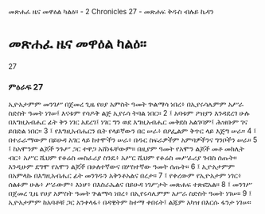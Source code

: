 ﻿
 መጽሐፈ ዜና መዋዕል ካልዕ። - 2 Chronicles 27 - መጽሐፍ ቅዱስ ብሉይ ኪዳን
# መጽሐፈ ዜና መዋዕል ካልዕ።
27
### ምዕራፍ 27
ኢዮአታምም መንገሥ በጀመረ ጊዜ የሀያ አምስት ዓመት ጕልማሳ ነበረ፥ በኢየሩሳሌምም አሥራ ስድስት ዓመት ነገሠ፤ እናቱም የሳዶቅ ልጅ ኢየሩሳ ትባል ነበር።
2 ፤ አባቱም ዖዝያን እንዳደረገ ሁሉ በእግዚአብሔር ፊት ቅን ነገር አደረገ፤ ነገር ግን ወደ እግዚአብሔር መቅደስ አልገባም፤ ሕዝቡም ገና ይበድል ነበር።
3 ፤ የእግዚአብሔርን ቤት የላይኛውን በር ሠራ፥ በዖፌልም ቅጥር ላይ እጅግ ሠራ።
4 ፤ በተራራማውም በይሁዳ አገር ላይ ከተሞችን ሠራ፥ በዱር ስፍራዎችም አምባዎችንና ግንቦችን ሠራ።
5 ፤ ከአሞንም ልጆች ንጉሥ ጋር ተዋጋ አሸነፋቸውም። በዚያም ዓመት የአሞን ልጆች መቶ መክሊት ብር፥ አሥር ሺህም የቆሬስ መስፈሪያ ስንዴ፥ አሥር ሺህም የቆሬስ መሥፈሪያ ገብስ ሰጡት። እንዲሁም ደግሞ የአሞን ልጆች በሁለተኛውና በሦስተኛው ዓመት ሰጡት።
6 ፤ ኢዮአታምም በአምላኩ በእግዚአብሔር ፊት መንገዱን አቅንቶአልና በረታ።
7 ፤ የቀረውም የኢዮአታም ነገር፥ ሰልፉም ሁሉ፥ ሥራውም፥ እነሆ፥ በእስራኤልና በይሁዳ ነገሥታት መጽሐፍ ተጽፎአል።
8 ፤ መንገሥ በጀመረ ጊዜ የሀያ አምስት ዓመት ጕልማሳ ነበረ፥ በኢየሩሳሌምም አሥራ ስድስት ዓመት ነገሠ።
9 ፤ ኢዮአታምም ከአባቶቹ ጋር አንቀላፋ፥ በዳዊትም ከተማ ቀበሩት፤ ልጁም አካዝ በእርሱ ፋንታ ነገሠ። 
